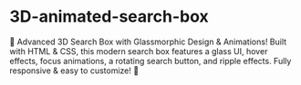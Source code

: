 # 3D-animated-search-box
🚀 Advanced 3D Search Box with Glassmorphic Design &amp; Animations! Built with HTML &amp; CSS, this modern search box features a glass UI, hover effects, focus animations, a rotating search button, and ripple effects. Fully responsive &amp; easy to customize! 🌟
